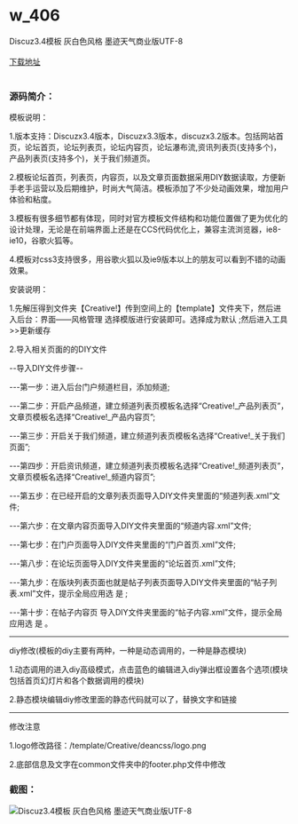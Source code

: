 # w_406
Discuz3.4模板 灰白色风格 墨迹天气商业版UTF-8
<br/></br>
[下载地址](https://www.uuid2.com/406.html "下载地址")
<br/></br>
<h3>源码简介：</h3>
<p>模板说明：<p>
<p>1.版本支持：Discuzx3.4版本，Discuzx3.3版本，discuzx3.2版本。包括网站首页，论坛首页，论坛列表页，论坛内容页，论坛瀑布流,资讯列表页(支持多个)，产品列表页(支持多个)，关于我们频道页。

2.模板论坛首页，列表页，内容页，以及文章页面数据采用DIY数据读取，方便新手老手运营以及后期维护，时尚大气简洁。模板添加了不少处动画效果，增加用户体验和粘度。

3.模板有很多细节都有体现，同时对官方模板文件结构和功能位置做了更为优化的设计处理，无论是在前端界面上还是在CCS代码优化上，兼容主流浏览器，ie8-ie10，谷歌火狐等。

4.模板对css3支持很多，用谷歌火狐以及ie9版本以上的朋友可以看到不错的动画效果。<p>
<p>安装说明：<p>
<p>1.先解压得到文件夹【Creative!】传到空间上的【template】文件夹下，然后进入后台：界面——风格管理 选择模版进行安装即可。选择成为默认 ;然后进入工具>>更新缓存

2.导入相关页面的的DIY文件

--导入DIY文件步骤--

---第一步：进入后台门户频道栏目，添加频道;

---第二步：开启产品频道，建立频道列表页模板名选择“Creative!_产品列表页”，文章页模板名选择“Creative!_产品内容页”;

---第三步：开启关于我们频道，建立频道列表页模板名选择“Creative!_关于我们页面”;

---第四步：开启资讯频道，建立频道列表页模板名选择“Creative!_频道列表页”，文章页模板名选择“Creative!_频道内容页”;

---第五步：在已经开启的文章列表页面导入DIY文件夹里面的“频道列表.xml”文件;

---第六步：在文章内容页面导入DIY文件夹里面的“频道内容.xml”文件;

---第七步：在门户页面导入DIY文件夹里面的“门户首页.xml”文件;

---第八步：在论坛页面导入DIY文件夹里面的“论坛首页.xml”文件;

---第九步：在版块列表页面也就是帖子列表页面导入DIY文件夹里面的“帖子列表.xml”文件，提示全局应用选 是 ;

---第十步：在帖子内容页 导入DIY文件夹里面的“帖子内容.xml”文件，提示全局应用选 是 。

---------------------------------------------------

diy修改(模板的diy主要有两种，一种是动态调用的，一种是静态模块)

1.动态调用的进入diy高级模式，点击蓝色的编辑进入diy弹出框设置各个选项(模块包括首页幻灯片和各个数据调用的模块)

2.静态模块编辑diy修改里面的静态代码就可以了，替换文字和链接

---------------------------------------------------

修改注意

1.logo修改路径：/template/Creative/deancss/logo.png<p>
<p>2.底部信息及文字在common文件夹中的footer.php文件中修改<p>
<h3>截图：</h3>
<img src="https://www.uuid2.com/wp-content/uploads/img/202105/03b06dd150.jpg" alt="Discuz3.4模板 灰白色风格 墨迹天气商业版UTF-8">
